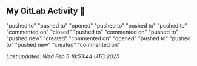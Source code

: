 ## My GitLab Activity 🚀
"pushed to"
"pushed to"
"opened"
"pushed to"
"pushed to"
"pushed to"
"commented on"
"closed"
"pushed to"
"commented on"
"pushed to"
"pushed new"
"created"
"commented on"
"opened"
"pushed to"
"pushed to"
"pushed new"
"created"
"commented on"

_Last updated: Wed Feb  5 18:53:44 UTC 2025_

